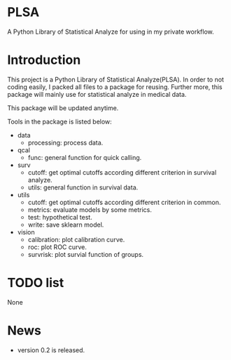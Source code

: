 # PLSA

A Python Library of Statistical Analyze for using in my private workflow.

# Introduction

This project is a Python Library of Statistical Analyze(PLSA). In order to not coding easily, I packed all files to a package for reusing. Further more, this package will mainly use for statistical analyze in medical data.

This package will be updated anytime.

Tools in the package is listed below:

- data
    - processing: process data.
- qcal
    - func: general function for quick calling.
- surv
    - cutoff: get optimal cutoffs according different criterion in survival analyze.
    - utils: general function in survival data.
- utils
    - cutoff: get optimal cutoffs according different criterion in common.
    - metrics: evaluate models by some metrics.
    - test: hypothetical test.
    - write: save sklearn model.
- vision
    - calibration: plot calibration curve.
    - roc: plot ROC curve.
    - survrisk: plot survial function of groups.

# TODO list

None

# News

- version 0.2 is released.
